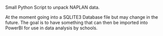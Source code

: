 Small Python Script to unpack NAPLAN data.

At the moment going into a SQLITE3 Database file but may change in the future.
The goal is to have something that can then be imported into PowerBI for use in data analysis by schools.
